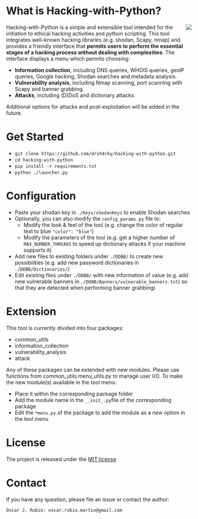 # What is Hacking-with-Python?

<img align="right" src="https://github.com/drsh4rky/hacking-with-python/blob/master/hwp_menu.png">

Hacking-with-Python is a simple and extensible tool intended for the initiation to ethical hacking activities and python scripting. This tool integrates well-known hacking libraries (e.g. shodan, Scapy, nmap) and provides a friendly interface that **permits users to perform the essential stages of a hacking process without dealing with complexities**. The interface displays a menu which permits choosing:

* **Information collection**, including DNS queries, WHOIS queries, geoIP queries, Google hacking, Shodan searches and metadata analysis. 
* **Vulnerability analysis**, including Nmap scanning, port scanning with Scapy and banner grabbing.
* **Attacks**, including (D)DoS and dictionary attacks. 

Additional options for attacks and post-exploitation will be added in the future.

# Get Started

* `git clone https://github.com/drsh4rky/hacking-with-python.git`
* `cd hacking-with-python`
* `pip install -r requirements.txt`
* `python ./launcher.py`  

# Configuration 

* Paste your shodan key in `./Keys/shodanKeys` to enable Shodan searches
* Optionally, you can also modify the `config_params.py` file to:
	* Modify the look & feel of the tool (e.g. change the color of regular text to blue `"color": "blue"`)
	* Modify the parameters of the tool (e.g. get a higher number of `MAX_NUMBER_THREADS` to speed up dictionary attacks if your machine supports it)
* Add new files to existing folders under `./DDBB/` to create new possibilities (e.g. add new password dictionaries in `./DDBB/Dictionaries/`)
* Edit existing files under `./DDBB/` with new information of value (e.g. add new vulnerable banners in `./DDBB/Banners/vulnerable_banners.txt`) so that they are detected when performing banner grabbing)

# Extension

This tool is currently divided into four packages:
* common_utils
* information_collection
* vulnerability_analysis
* attack

Any of these packages can be extended with new modules. Please use functions from common_utils.menu_utils.py to manage user I/O. To make the new module(s) available in the tool menu:
* Place it within the corresponding package folder
* Add the module name in the `__init_.py`file of the corresponding package
* Edit the `*menu.py` of the package to add the module as a new option in the tool menu

# License

The project is released under the [MIT license](https://github.com/drsh4rky/hacking-with-python/blob/master/license.txt)

# Contact
If you have any question, please file an issue or contact the author:
```
Oscar J. Rubio: oscar.rubio.martin@gmail.com
```
